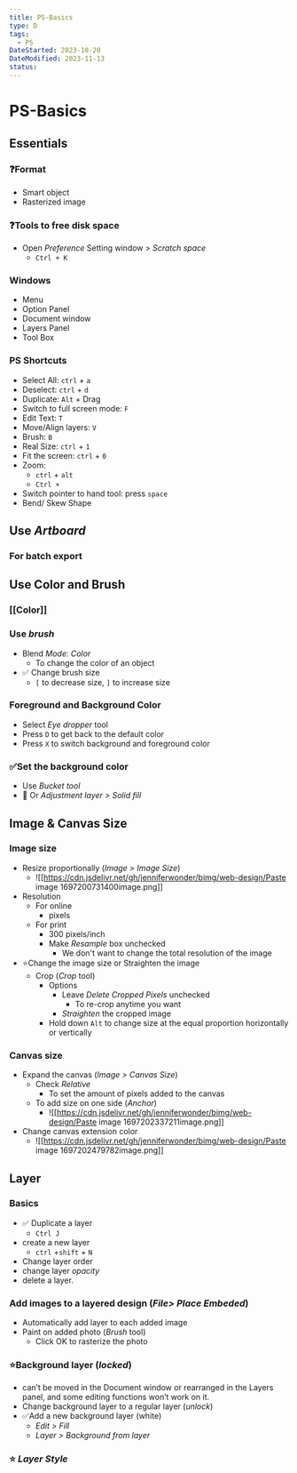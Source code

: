 ```yaml
---
title: PS-Basics
type: D
tags:
  - PS
DateStarted: 2023-10-20
DateModified: 2023-11-13
status:
---
```


# PS-Basics

## Essentials

### ❓Format

- Smart object
- Rasterized image

### ❓Tools to free disk space

- Open _Preference_ Setting window > _Scratch space_
  - `Ctrl + K`

### Windows

- Menu
- Option Panel
- Document window
- Layers Panel
- Tool Box

### PS Shortcuts

- Select All: `ctrl` + `a`
- Deselect: `ctrl` + `d`
- Duplicate: `Alt` + Drag
- Switch to full screen mode: `F`
- Edit Text: `T`
- Move/Align layers: `V`
- Brush: `B`
- Real Size: `ctrl` + `1`
- Fit the screen: `ctrl` + `0`
- Zoom:
  - `ctrl` + `alt`
  - `Ctrl +`
- Switch pointer to hand tool: press `space`
- Bend/ Skew Shape

## Use _Artboard_

### For batch export

## Use Color and Brush

### [[Color]]

### Use _brush_

- Blend _Mode: Color_
  - To change the color of an object
- ✅ Change brush size
  - `[` to decrease size, `]` to increase size

### Foreground and Background Color

- Select _Eye dropper_ tool
- Press `D` to get back to the default color
- Press `X` to switch background and foreground color

### ✅Set the background color

- Use _Bucket tool_
- 📌 Or _Adjustment layer > Solid fill_

## Image & Canvas Size

### Image size

- Resize proportionally (_Image > Image Size_)
  - ![[https://cdn.jsdelivr.net/gh/jenniferwonder/bimg/web-design/Paste image 1697200731400image.png]]
- Resolution
  - For online
    - pixels
  - For print
    - 300 pixels/inch
    - Make _Resample_ box unchecked
      - We don't want to change the total resolution of the image
- ⭐Change the image size or Straighten the image
  - Crop (_Crop_ tool)
    - Options
      - Leave _Delete Cropped Pixels_ unchecked
        - To re-crop anytime you want
      - _Straighten_ the cropped image
    - Hold down `Alt` to change size at the equal proportion horizontally or vertically

### Canvas size

- Expand the canvas (_Image > Canvas Size_)
  - Check _Relative_
    - To set the amount of pixels added to the canvas
  - To add size on one side (_Anchor_)
    - ![[https://cdn.jsdelivr.net/gh/jenniferwonder/bimg/web-design/Paste image 1697202337211image.png]]
- Change canvas extension color
  - ![[https://cdn.jsdelivr.net/gh/jenniferwonder/bimg/web-design/Paste image 1697202479782image.png]]

## Layer

### Basics

- ✅ Duplicate a layer
  - `Ctrl J`
- create a new layer
  - `ctrl` +`shift` + `N`
- Change layer order
- change layer _opacity_
- delete a layer.

### Add images to a layered design (_File> Place Embeded_)

- Automatically add layer to each added image
- Paint on added photo (_Brush_ tool)
  - Click OK to rasterize the photo

### ⭐Background layer (_locked_)

- can’t be moved in the Document window or rearranged in the Layers panel, and some editing functions won’t work on it.
- Change background layer to a regular layer (_unlock_)
- ✅Add a new background layer (white)
  - _Edit > Fill_
  - _Layer > Background from layer_

### ⭐ _Layer Style_
